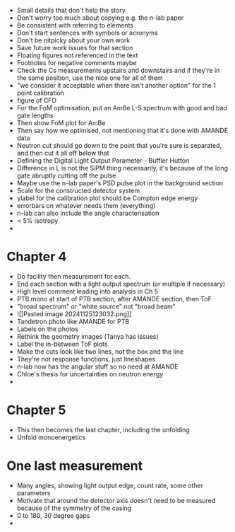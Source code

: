- Small details that don't help the story
- Don't worry too much about copying e.g. the n-lab paper
- Be consistent with referring to elements
- Don't start sentences with symbols or acronyms
- Don't be nitpicky about your own work
- Save future work issues for that section
- Floating figures not referenced in the text
- Footnotes for negative comments maybe
- Check the Cs measurements upstairs and downstairs and if they're in the same position, use the nice one for all of them
- "we consider it acceptable when there isn't another option" for the 1 point calibration
- figure of CFD
- For the FoM optimisation, put an AmBe L-S spectrum with good and bad gate lengths
- Then show FoM plot for AmBe
- Then say how we optimised, not mentioning that it's done with AMANDE data
- Neutron cut should go down to the point that you're sure is separated, and then cut it all off below that
- Defining the Digital Light Output Parameter - Buffler Hutton
- Difference in L is not the SiPM thing necessarily, it's because of the long gate abruptly cutting off the pulse
- Maybe use the n-lab paper's PSD pulse plot in the background section
- Scale for the constructed detector system
- ylabel for the calibration plot should be Compton edge energy
- errorbars on whatever needs them (everything)
- n-lab can also include the angle characterisation
- < 5% isotropy
- 

# Chapter 4
- Do facility then measurement for each.
- End each section with a light output spectrum (or multiple if necessary)
- High level comment leading into analysis in Ch 5
- PTB mono at start of PTB section, after AMANDE section, then ToF
- "broad spectrum" or "white source" not "broad beam"
- ![[Pasted image 20241125123032.png]]
- Tandetron photo like AMANDE for PTB
- Labels on the photos
- Rethink the geometry images (Tanya has issues)
- Label the in-between ToF plots
- Make the cuts look like two lines, not the box and the line
- They're not response functions, just lineshapes
- n-lab now has the angular stuff so no need at AMANDE
- Chloe's thesis for uncertainties on neutron energy
- 

# Chapter 5
- This then becomes the last chapter, including the unfolding
- Unfold monoenergetics


# One last measurement
- Many angles, showing light output edge, count rate, some other parameters
- Motivate that around the detector axis doesn't need to be measured because of the symmetry of the casing
- 0 to 180, 30 degree gaps
- 
